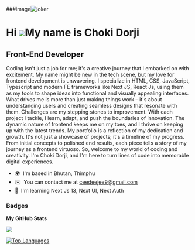 ###image![joker](https://github.com/choki-dorji/choki-dorji/assets/62417033/2599ee50-c745-4c12-8736-c9174ba0be3e)

Hi ![](https://user-images.githubusercontent.com/18350557/176309783-0785949b-9127-417c-8b55-ab5a4333674e.gif)My name is Choki Dorji
==================================================================================================================================

Front-End Developer
-------------------

Coding isn't just a job for me; it's a creative journey that I embarked on with excitement. My name might be new in the tech scene, but my love for frontend development is unwavering. I specialize in HTML, CSS, JavaScript, Typescript and modern FE frameworks like Next JS, React Js, using them as my tools to shape ideas into functional and visually appealing interfaces. What drives me is more than just making things work – it's about understanding users and creating seamless designs that resonate with them. Challenges are my stepping stones to improvement. With each project I tackle, I learn, adapt, and push the boundaries of innovation. The dynamic nature of frontend keeps me on my toes, and I thrive on keeping up with the latest trends. My portfolio is a reflection of my dedication and growth. It's not just a showcase of projects; it's a timeline of my progress. From initial concepts to polished end results, each piece tells a story of my journey as a frontend virtuoso. So, welcome to my world of coding and creativity. I'm Choki Dorji, and I'm here to turn lines of code into memorable digital experiences.

* 🌍  I'm based in Bhutan, Thimphu
* ✉️  You can contact me at [ceedeejee9@gmail.com](mailto:ceedeejee9@gmail.com)
* 🧠  I'm learning Next Js 13, Next UI, Next Auth



### Badges

<b>My GitHub Stats</b>

<a href="http://www.github.com/choki-dorji"><img src="https://github-readme-streak-stats.herokuapp.com/?user=choki-dorji&stroke=ffffff&background=1c1917&ring=ec4899&fire=ec4899&currStreakNum=ffffff&currStreakLabel=ec4899&sideNums=ffffff&sideLabels=ffffff&dates=ffffff&hide_border=true" /></a>

<a href="https://github.com/choki-dorji" align="left"><img src="https://github-readme-stats.vercel.app/api/top-langs/?username=choki-dorji&langs_count=10&title_color=ec4899&text_color=ffffff&icon_color=10b981&bg_color=1c1917&hide_border=true&locale=en&custom_title=Top%20%Languages" alt="Top Languages" /></a>
